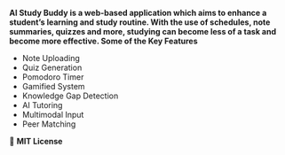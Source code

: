 **AI Study Buddy is a web-based application which aims to enhance a student’s learning and study routine. With the use of schedules, note summaries, quizzes and more, studying can become less of a task and become more effective.
Some of the Key Features**

-	Note Uploading
-	Quiz Generation
-	Pomodoro Timer
-	Gamified System
-	Knowledge Gap Detection
-	AI Tutoring
-	Multimodal Input
-	Peer Matching


📄 **MIT License**
